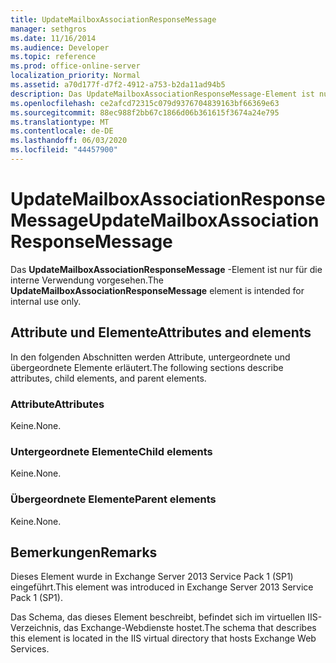 ```yaml
---
title: UpdateMailboxAssociationResponseMessage
manager: sethgros
ms.date: 11/16/2014
ms.audience: Developer
ms.topic: reference
ms.prod: office-online-server
localization_priority: Normal
ms.assetid: a70d177f-d7f2-4912-a753-b2da11ad94b5
description: Das UpdateMailboxAssociationResponseMessage-Element ist nur für die interne Verwendung vorgesehen.
ms.openlocfilehash: ce2afcd72315c079d9376704839163bf66369e63
ms.sourcegitcommit: 88ec988f2bb67c1866d06b361615f3674a24e795
ms.translationtype: MT
ms.contentlocale: de-DE
ms.lasthandoff: 06/03/2020
ms.locfileid: "44457900"
---
```

# <a name="updatemailboxassociationresponsemessage"></a><span data-ttu-id="4f0a8-103">UpdateMailboxAssociationResponseMessage</span><span class="sxs-lookup"><span data-stu-id="4f0a8-103">UpdateMailboxAssociationResponseMessage</span></span>

<span data-ttu-id="4f0a8-104">Das **UpdateMailboxAssociationResponseMessage** -Element ist nur für die interne Verwendung vorgesehen.</span><span class="sxs-lookup"><span data-stu-id="4f0a8-104">The **UpdateMailboxAssociationResponseMessage** element is intended for internal use only.</span></span> 

## <a name="attributes-and-elements"></a><span data-ttu-id="4f0a8-105">Attribute und Elemente</span><span class="sxs-lookup"><span data-stu-id="4f0a8-105">Attributes and elements</span></span>

<span data-ttu-id="4f0a8-106">In den folgenden Abschnitten werden Attribute, untergeordnete und übergeordnete Elemente erläutert.</span><span class="sxs-lookup"><span data-stu-id="4f0a8-106">The following sections describe attributes, child elements, and parent elements.</span></span>
  
### <a name="attributes"></a><span data-ttu-id="4f0a8-107">Attribute</span><span class="sxs-lookup"><span data-stu-id="4f0a8-107">Attributes</span></span>

<span data-ttu-id="4f0a8-108">Keine.</span><span class="sxs-lookup"><span data-stu-id="4f0a8-108">None.</span></span>
  
### <a name="child-elements"></a><span data-ttu-id="4f0a8-109">Untergeordnete Elemente</span><span class="sxs-lookup"><span data-stu-id="4f0a8-109">Child elements</span></span>

<span data-ttu-id="4f0a8-110">Keine.</span><span class="sxs-lookup"><span data-stu-id="4f0a8-110">None.</span></span>
  
### <a name="parent-elements"></a><span data-ttu-id="4f0a8-111">Übergeordnete Elemente</span><span class="sxs-lookup"><span data-stu-id="4f0a8-111">Parent elements</span></span>

<span data-ttu-id="4f0a8-112">Keine.</span><span class="sxs-lookup"><span data-stu-id="4f0a8-112">None.</span></span>
  
## <a name="remarks"></a><span data-ttu-id="4f0a8-113">Bemerkungen</span><span class="sxs-lookup"><span data-stu-id="4f0a8-113">Remarks</span></span>

<span data-ttu-id="4f0a8-114">Dieses Element wurde in Exchange Server 2013 Service Pack 1 (SP1) eingeführt.</span><span class="sxs-lookup"><span data-stu-id="4f0a8-114">This element was introduced in Exchange Server 2013 Service Pack 1 (SP1).</span></span>
  
<span data-ttu-id="4f0a8-115">Das Schema, das dieses Element beschreibt, befindet sich im virtuellen IIS-Verzeichnis, das Exchange-Webdienste hostet.</span><span class="sxs-lookup"><span data-stu-id="4f0a8-115">The schema that describes this element is located in the IIS virtual directory that hosts Exchange Web Services.</span></span>
  

